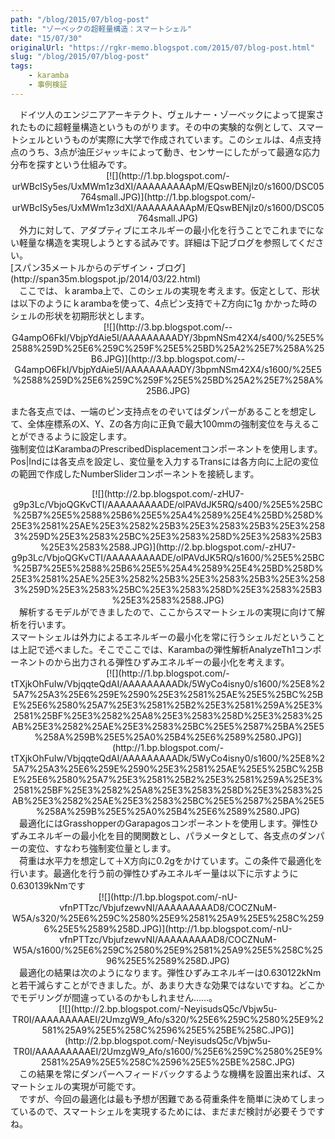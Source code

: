 ```yaml
---
path: "/blog/2015/07/blog-post"
title: "ゾーベックの超軽量構造：スマートシェル"
date: "15/07/30"
originalUrl: "https://rgkr-memo.blogspot.com/2015/07/blog-post.html"
slug: "/blog/2015/07/blog-post"
tags:
    - karamba
    - 事例検証
---
```

<div class="separator" style="clear: both; text-align: left;">　ドイツ人のエンジニアアーキテクト、ヴェルナー・ゾーベックによって提案されたものに超軽量構造というものがります。その中の実験的な例として、スマートシェルというものが実際に大学で作成されています。このシェルは、4点支持点のうち、3点が油圧ジャッキによって動き、センサーにしたがって最適な応力分布を探すという仕組みです。</div><div class="separator" style="clear: both; text-align: left;">  
</div><div class="separator" style="clear: both; text-align: center;">[![](http://1.bp.blogspot.com/-urWBcISy5es/UxMWm1z3dXI/AAAAAAAAApM/EQswBENjIz0/s1600/DSC05764small.JPG)](http://1.bp.blogspot.com/-urWBcISy5es/UxMWm1z3dXI/AAAAAAAAApM/EQswBENjIz0/s1600/DSC05764small.JPG)</div><div class="separator" style="clear: both; text-align: center;"></div>  
<div class="separator" style="clear: both; text-align: left;">　外力に対して、アダプティブにエネルギーの最小化を行うことでこれまでにない軽量な構造を実現しようとする試みです。詳細は下記ブログを参照してください。</div><div class="separator" style="clear: both; text-align: left;">[スパン35メートルからのデザイン・ブログ](http://span35m.blogspot.jp/2014/03/22.html)</div>  
　ここでは、ｋaramba上で、このシェルの実現を考えます。仮定として、形状は以下のようにｋarambaを使って、4点ピン支持で＋Z方向に1g かかった時のシェルの形状を初期形状とします。  

<div class="separator" style="clear: both; text-align: center;">[![](http://3.bp.blogspot.com/--G4ampO6FkI/VbjpYdAie5I/AAAAAAAAADY/3bpmNSm42X4/s400/%25E5%2588%259D%25E6%259C%259F%25E5%25BD%25A2%25E7%258A%25B6.JPG)](http://3.bp.blogspot.com/--G4ampO6FkI/VbjpYdAie5I/AAAAAAAAADY/3bpmNSm42X4/s1600/%25E5%2588%259D%25E6%259C%259F%25E5%25BD%25A2%25E7%258A%25B6.JPG)</div>  

また各支点では、一端のピン支持点をのぞいてはダンパーがあることを想定して、全体座標系のX、Y、Zの各方向に正負で最大100mmの強制変位を与えることができるように設定します。  
強制変位はKarambaのPrescribedDisplacementコンポーネントを使用します。Pos|Indには各支点を設定し、変位量を入力するTransには各方向に上記の変位の範囲で作成したNumberSliderコンポーネントを接続します。  

<div class="separator" style="clear: both; text-align: center;">[![](http://2.bp.blogspot.com/-zHU7-g9p3Lc/VbjoQGKvCTI/AAAAAAAAADE/olPAVdJK5RQ/s400/%25E5%25BC%25B7%25E5%2588%25B6%25E5%25A4%2589%25E4%25BD%258D%25E3%2581%25AE%25E3%2582%25B3%25E3%2583%25B3%25E3%2583%259D%25E3%2583%25BC%25E3%2583%258D%25E3%2583%25B3%25E3%2583%2588.JPG)](http://2.bp.blogspot.com/-zHU7-g9p3Lc/VbjoQGKvCTI/AAAAAAAAADE/olPAVdJK5RQ/s1600/%25E5%25BC%25B7%25E5%2588%25B6%25E5%25A4%2589%25E4%25BD%258D%25E3%2581%25AE%25E3%2582%25B3%25E3%2583%25B3%25E3%2583%259D%25E3%2583%25BC%25E3%2583%258D%25E3%2583%25B3%25E3%2583%2588.JPG)</div><div class="separator" style="clear: both; text-align: center;">  
</div><div class="separator" style="clear: both; text-align: left;">　解析するモデルができましたので、ここからスマートシェルの実現に向けて解析を行います。</div><div class="separator" style="clear: both; text-align: left;">スマートシェルは外力によるエネルギーの最小化を常に行うシェルだということは上記で述べました。そこでここでは、Karambaの弾性解析AnalyzeTh1コンポーネントのから出力される弾性ひずみエネルギーの最小化を考えます。</div><div class="separator" style="clear: both; text-align: center;">[![](http://1.bp.blogspot.com/-tTXjkOhFuIw/VbjqqteQdAI/AAAAAAAAADk/5WyCo4isny0/s1600/%25E8%25A7%25A3%25E6%259E%2590%25E3%2581%25AE%25E5%25BC%25BE%25E6%2580%25A7%25E3%2581%25B2%25E3%2581%259A%25E3%2581%25BF%25E3%2582%25A8%25E3%2583%258D%25E3%2583%25AB%25E3%2582%25AE%25E3%2583%25BC%25E5%2587%25BA%25E5%258A%259B%25E5%25A0%25B4%25E6%2589%2580.JPG)](http://1.bp.blogspot.com/-tTXjkOhFuIw/VbjqqteQdAI/AAAAAAAAADk/5WyCo4isny0/s1600/%25E8%25A7%25A3%25E6%259E%2590%25E3%2581%25AE%25E5%25BC%25BE%25E6%2580%25A7%25E3%2581%25B2%25E3%2581%259A%25E3%2581%25BF%25E3%2582%25A8%25E3%2583%258D%25E3%2583%25AB%25E3%2582%25AE%25E3%2583%25BC%25E5%2587%25BA%25E5%258A%259B%25E5%25A0%25B4%25E6%2589%2580.JPG)</div><div class="separator" style="clear: both; text-align: center;">  
</div><div class="separator" style="clear: both; text-align: left;">  
</div><div class="separator" style="clear: both; text-align: left;">　最適化にはGrasshopperのGarapagosコンポーネントを使用します。弾性ひずみエネルギーの最小化を目的関関数とし、パラメータとして、各支点のダンパーの変位、すなわち強制変位量とします。</div><div class="separator" style="clear: both; text-align: center;"></div><div class="" style="clear: both; text-align: left;">　荷重は水平力を想定して＋X方向に0.2gをかけています。この条件で最適化を行います。最適化を行う前の弾性ひずみエネルギー量は以下に示すように0.630139kNmです</div><div class="" style="clear: both; text-align: left;">  
</div><div class="separator" style="clear: both; text-align: center;"></div><div class="separator" style="clear: both; text-align: center;">[![](http://1.bp.blogspot.com/-nU-vfnPTTzc/VbjufzewvNI/AAAAAAAAAD8/COCZNuM-W5A/s320/%25E6%259C%2580%25E9%2581%25A9%25E5%258C%2596%25E5%2589%258D.JPG)](http://1.bp.blogspot.com/-nU-vfnPTTzc/VbjufzewvNI/AAAAAAAAAD8/COCZNuM-W5A/s1600/%25E6%259C%2580%25E9%2581%25A9%25E5%258C%2596%25E5%2589%258D.JPG)</div><div class="separator" style="clear: both; text-align: center;">  
</div><div class="separator" style="clear: both; text-align: left;">　最適化の結果は次のようになります。弾性ひずみエネルギーは0.630122kNmと若干減らすことができました。が、あまり大きな効果ではないですね。どこかでモデリングが間違っているのかもしれません……。</div><div class="separator" style="clear: both; text-align: center;">[![](http://2.bp.blogspot.com/-NeyisudsQ5c/Vbjw5u-TR0I/AAAAAAAAAEI/2UmzgW9_Afo/s320/%25E6%259C%2580%25E9%2581%25A9%25E5%258C%2596%25E5%25BE%258C.JPG)](http://2.bp.blogspot.com/-NeyisudsQ5c/Vbjw5u-TR0I/AAAAAAAAAEI/2UmzgW9_Afo/s1600/%25E6%259C%2580%25E9%2581%25A9%25E5%258C%2596%25E5%25BE%258C.JPG)</div><div class="separator" style="clear: both; text-align: left;">  
</div><div class="separator" style="clear: both; text-align: left;">  
</div><div class="separator" style="clear: both; text-align: left;">　この結果を常にダンパーへフィードバックするような機構を設置出来れば、スマートシェルの実現が可能です。</div><div class="separator" style="clear: both; text-align: left;">　ですが、今回の最適化は最も予想が困難である荷重条件を簡単に決めてしまっているので、スマートシェルを実現するためには、まだまだ検討が必要そうですね。</div><div class="" style="clear: both; text-align: left;">  
</div><div class="" style="clear: both; text-align: left;">  
</div><div class="separator" style="clear: both; text-align: left;">  
</div>  